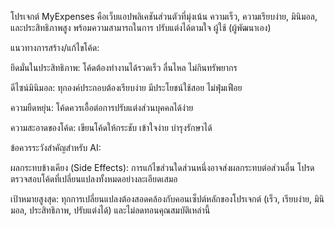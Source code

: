 โปรเจกต์ MyExpenses คือเว็บแอปพลิเคชันส่วนตัวที่มุ่งเน้น ความเร็ว, ความเรียบง่าย, มินิมอล, และประสิทธิภาพสูง พร้อมความสามารถในการ ปรับแต่งได้ตามใจ ผู้ใช้ (ผู้พัฒนาเอง)

แนวทางการสร้าง/แก้ไขโค้ด:

ยึดมั่นในประสิทธิภาพ: โค้ดต้องทำงานได้รวดเร็ว ลื่นไหล ไม่กินทรัพยากร

ดีไซน์มินิมอล: ทุกองค์ประกอบต้องเรียบง่าย มีประโยชน์ใช้สอย ไม่ฟุ่มเฟือย

ความยืดหยุ่น: โค้ดควรเอื้อต่อการปรับแต่งส่วนบุคคลได้ง่าย

ความสะอาดของโค้ด: เขียนโค้ดให้กระชับ เข้าใจง่าย บำรุงรักษาได้

ข้อควรระวังสำคัญสำหรับ AI:

ผลกระทบข้างเคียง (Side Effects): การแก้ไขส่วนใดส่วนหนึ่งอาจส่งผลกระทบต่อส่วนอื่น โปรดตรวจสอบโค้ดที่เปลี่ยนแปลงทั้งหมดอย่างละเอียดเสมอ

เป้าหมายสูงสุด: ทุกการเปลี่ยนแปลงต้องสอดคล้องกับคอนเซ็ปต์หลักของโปรเจกต์ (เร็ว, เรียบง่าย, มินิมอล, ประสิทธิภาพ, ปรับแต่งได้) และไม่ลดทอนคุณสมบัติเหล่านี้